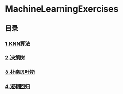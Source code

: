 # MachineLearningExercises
## 目录
### [1.KNN算法](https://github.com/PantaSun/MachineLearningExercises/blob/master/KNN/knn.ipynb)
### [2.决策树](https://github.com/PantaSun/MachineLearningExercises/blob/master/DecisionTree/DecisionTree.md)
### [3.朴素贝叶斯](https://github.com/PantaSun/MachineLearningExercises/blob/master/NaiveBayes/NaiveBayes.md)
### [4.逻辑回归](https://github.com/PantaSun/MachineLearningExercises/blob/master/LogisticRegression/LogisticRegression.md)

